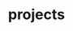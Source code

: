 ---
layout: page
title: projects
permalink: /projects/
description: Photo of me and my girlfriend.
img: /assets/img/album/test3.jpg
---